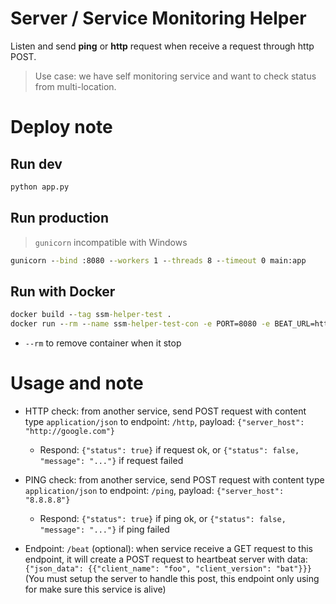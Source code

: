 # Server / Service Monitoring Helper

Listen and send **ping** or **http** request when receive a request through http POST. 

> Use case: we have self monitoring service and want to check status from multi-location. 

# Deploy note

## Run dev

```cmd
python app.py
```

## Run production

> `gunicorn` incompatible with Windows

```cmd
gunicorn --bind :8080 --workers 1 --threads 8 --timeout 0 main:app
```

## Run with Docker

```cmd
docker build --tag ssm-helper-test .
docker run --rm --name ssm-helper-test-con -e PORT=8080 -e BEAT_URL=http://foo.bar/beat -p 8080:8080 ssm-helper-test
```

* `--rm` to remove container when it stop

# Usage and note

* HTTP check: from another service, send POST request with content type `application/json` to endpoint: `/http`, payload: `{"server_host": "http://google.com"}`
    * Respond: `{"status": true}` if request ok, or `{"status": false, "message": "..."}` if request failed
    
* PING check: from another service, send POST request with content type `application/json` to endpoint: `/ping`, payload: `{"server_host": "8.8.8.8"}`
    * Respond: `{"status": true}` if ping ok, or `{"status": false, "message": "..."}` if ping failed
    
* Endpoint: `/beat` (optional): when service receive a GET request to this endpoint, it will create a POST request 
to heartbeat server with data: `{"json_data": {{"client_name": "foo", "client_version": "bat"}}}` 
(You must setup the server to handle this post, this endpoint only using for make sure this service is alive)